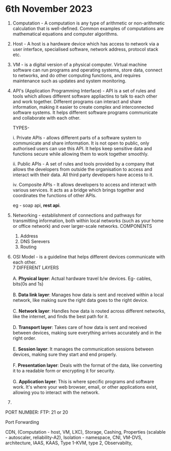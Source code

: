 # 6th November 2023
1. Computation - A computation is any type of arithmetic or non-arithmetic calculation that is well-defined. Common examples of computations are mathematical equations and computer algorithms.
   
3. Host - A host is a hardware device which has access to network via a user interface, specialised software, network address, protocol stack etc.
   
5. VM - is a digital version of a physical computer. Virtual machine software can run programs and operating systems, store data, connect to networks, and do other computing functions, and requires maintenance such as updates and system monitoring.
   
7. API's (Application Programming Interface) - API is a set of rules and tools which allows different software appliactins to talk to each other and work together. Different programs can interact and share information, making it easier to create complex and interconnected software systems. It helps different software programs communicate and collaborate with each other.
   
   TYPES-
   
   i. Private APIs - allows different parts of a software system to communicate and share information. It is not open to public, only authorised users can use this API. It helps keep sensitive data and functions secure while allowing them to work together smoothly.

   ii. Public APIs - A set of rules and tools provided by a company that allows the developers from outside the organisation to access and interact with their data. All third party developers have access to it.
   
   iv. Composite APIs - It allows developers to access and interact with various services. It acts as a bridge which brings together and coordinates the functions of other APIs.
   
   eg - soap api, **rest api**.

8. Networking - establishment of connections and pathways for transmitting information, both within local networks (such as your home or office network) and over larger-scale networks.
    COMPONENTS
      1. Address
      2. DNS Serevers
      3. Routing
  
9. OSI Model - is a guideline that helps different devices communicate with each other. <BR>
     7 DIFFERENT LAYERS <BR><BR>
           A. **Physical layer**: Actual hardware travel b/w devices. Eg- cables, bits(0s and 1s) <br> <br>
           B. **Data link layer**: Manages how data is sent and received within a local network, like making sure the right data goes to the right device. <BR> <BR>
           C. **Network layer**: Handles how data is routed across different networks, like the internet, and finds the best path for it. <BR> <BR>
           D. **Transport layer**: Takes care of how data is sent and received between devices, making sure everything arrives accurately and in the right order.    <BR> <BR>
           E. **Session layer**: It manages the communication sessions between devices, making sure they start and end properly. <BR> <BR>
           F. **Presentation layer**: Deals with the format of the data, like converting it to a readable form or encrypting it for security. <BR> <BR>
           G. **Application layer**: This is where specific programs and software work. It's where your web browser, email, or other applications exist, allowing you to interact with the network.

10. 
    
  



PORT NUMBER:
FTP: 21 or 20

Port Forwarding



   
   













CDN, (Computation - host, VM, LXC), Storage, Cashing, Properties (scalable - autoscaler, reliability-A2), Isolation - namespace, CNI, VM-DVS, architecture, IAAS, KAAS, Type 1-KVM, type 2, Observabilty,
